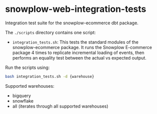 # snowplow-web-integration-tests

Integration test suite for the snowplow-ecommerce dbt package.

The `./scripts` directory contains one script:

- `integration_tests.sh`: This tests the standard modules of the snowplow-ecommerce package. It runs the Snowplow E-commerce package 4 times to replicate incremental loading of events, then performs an equality test between the actual vs expected output.

Run the scripts using:

```bash
bash integration_tests.sh -d {warehouse}
```

Supported warehouses:

- bigquery
- snowflake
- all (iterates through all supported warehouses)
